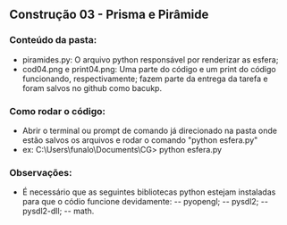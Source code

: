 ## Construção 03 - Prisma e Pirâmide

### Conteúdo da pasta:
- piramides.py: O arquivo python responsável por renderizar as esfera;
- cod04.png e print04.png: Uma parte do código e um print do código funcionando, respectivamente; fazem parte da entrega da tarefa e foram salvos no github como bacukp.

### Como rodar o código:
- Abrir o terminal ou prompt de comando já direcionado na pasta onde estão salvos os arquivos e rodar o comando "python esfera.py"
- ex: C:\Users\funalo\Documents\CG> python esfera.py

### Observações:
- É necessário que as seguintes bibliotecas python estejam instaladas para que o códio funcione devidamente:
-- pyopengl;
-- pysdl2;
-- pysdl2-dll;
-- math.
